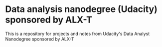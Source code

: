 # Data analysis nanodegree (Udacity) sponsored by ALX-T
This is a repository for projects and notes from Udacity's Data Analyst Nanodegree sponsored by ALX-T
